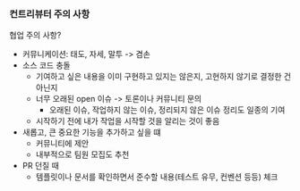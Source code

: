 ### 컨트리뷰터 주의 사항
협업 주의 사항?  
- 커뮤니케이션: 태도, 자세, 말투 -> 겸손  
- 소스 코드 충돌  
    - 기여하고 싶은 내용을 이미 구현하고 있지는 않은지, 고현하지 않기로 결정한 건 아닌지
    - 너무 오래된 open 이슈 -> 토론이나 커뮤니티 문의
        - 오래된 이슈, 작업하지 않는 이슈, 정리되지 않은 이슈 정리도 일종의 기여
    - 시작하기 전에 내가 작업을 시작할 것을 알리는 것이 좋음
- 새롭고, 큰 중요한 기능을 추가하고 싶을 떄
    - 커뮤니티에 제안
    - 내부적으로 팀원 모집도 추천
- PR 던질 때
    - 템플릿이나 문서를 확인하면서 준수할 내용(테스트 유무, 컨벤션 등등) 체크